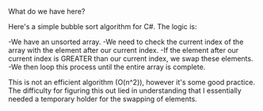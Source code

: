 What do we have here?

Here's a simple bubble sort algorithm for C#. The logic is:

-We have an unsorted array.
-We need to check the current index of the array with the element after our current index.
-If the element after our current index is GREATER than our current index, we swap these elements.
-We then loop this process until the entire array is complete.

This is not an efficient algorithm (O(n^2)), however it's some good practice. The difficulty for figuring this out lied in understanding that I essentially needed a temporary holder for the swapping of elements. 
